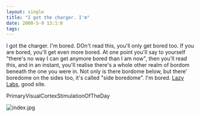 ```yaml
---
layout: single
title: "I got the charger. I'm"
date: 2000-5-9 13:1:0
tags: 
---
```


I got the charger. I'm bored. DOn't read this, you'll only get bored too. If you are bored, you'll get even more bored. At one point you'll say to yourself "there's no way I can get anymore bored than I am now", then you'll read this, and in an instant, you'll realise there's a whole other realm of bordom beneath the one you were in. Not only is there bordome below, but there' boredome on the sides too, it's called "side boredome". I'm bored. [Lazy Labs][1], good site.




PrimaryVisualCortexStimulationOfTheDay

![index.jpg][2]





   [1]: http://www3.sympatico.ca/dung/index2.html
   [2]: index.jpg
